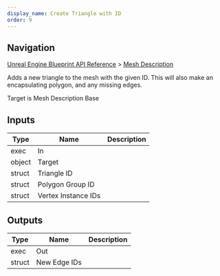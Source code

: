 ```yaml
---
display_name: Create Triangle with ID
order: 9
---
```

## Navigation

[Unreal Engine Blueprint API Reference](https://dev.epicgames.com/documentation/en-us/unreal-engine/BlueprintAPI) > [Mesh Description](https://dev.epicgames.com/documentation/en-us/unreal-engine/BlueprintAPI/MeshDescription)

Adds a new triangle to the mesh with the given ID. This will also make an encapsulating polygon, and any missing edges.

Target is Mesh Description Base

## Inputs

| Type | Name | Description |
| --- | --- | --- |
| exec | In |  |
| object | Target |  |
| struct | Triangle ID |  |
| struct | Polygon Group ID |  |
| struct | Vertex Instance IDs |  |

## Outputs

| Type | Name | Description |
| --- | --- | --- |
| exec | Out |  |
| struct | New Edge IDs |  |
